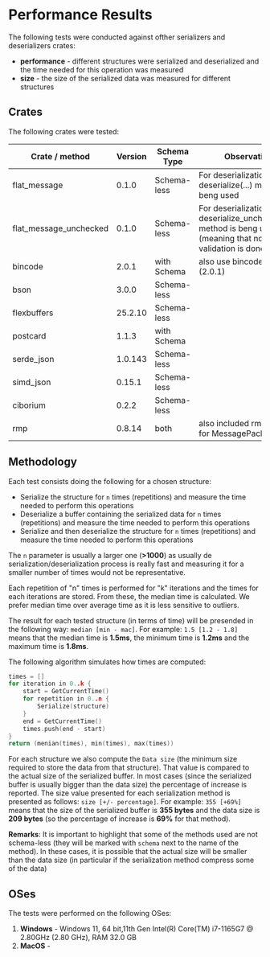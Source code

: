 # Performance Results

The following tests were conducted against ofther serializers and deserializers crates:
* **performance** - different structures were serialized and deserialized and the time needed for this operation was measured
* **size** - the size of the serialized data was measured for different structures


## Crates

The following crates were tested:

| Crate / method         | Version | Schema Type | Observation                                                                                                 |
| ---------------------- | ------- | ----------- | ----------------------------------------------------------------------------------------------------------- |
| flat_message           | 0.1.0   | Schema-less | For deserialization the deserialize(...) method is beng used                                                |
| flat_message_unchecked | 0.1.0   | Schema-less | For deserialization the deserialize_unchecked(...) method is beng used (meaning that no validation is done) |
| bincode                | 2.0.1   | with Schema | also use bincode_derive (2.0.1)                                                                             |
| bson                   | 3.0.0   | Schema-less |                                                                                                             |
| flexbuffers            | 25.2.10 | Schema-less |                                                                                                             |
| postcard               | 1.1.3   | with Schema |                                                                                                             |
| serde_json             | 1.0.143 | Schema-less |                                                                                                             |
| simd_json              | 0.15.1  | Schema-less |                                                                                                             |
| ciborium               | 0.2.2   | Schema-less |                                                                                                             |
| rmp                    | 0.8.14  | both        | also included rmp-serde for MessagePack (v1.3.0)                                                            |


## Methodology

Each test consists doing the following for a chosen structure:
* Serialize the structure for `n` times (repetitions) and measure the time needed to perform this operations
* Deserialize a buffer containing the serialized data for `n` times (repetitions) and measure the time needed to perform this operations
* Serialize and then deserialize the structure for `n` times (repetitions) and measure the time needed to perform this operations

The `n` parameter is usually a larger one (**>1000**) as usually de serialization/deserialization process is really fast and measuring it for a smaller number of times would not be representative.

Each repetition of "n" times is performed for "k" iterations and the times for each iterations are stored. From these, the median time is calculated. We prefer median time over average time as it is less sensitive to outliers.

The result for each tested structure (in terms of time) will be presended in the following way: `median [min - mac]`. For example: `1.5 [1.2 - 1.8]` means that the median time is **1.5ms**, the minimum time is **1.2ms** and the maximum time is **1.8ms**.

The following algorithm simulates how times are computed:

```cpp
times = []
for iteration in 0..k {
    start = GetCurrentTime()
    for repetition in 0..n {
        Serialize(structure)
    }
    end = GetCurrentTime()
    times.push(end - start)
}
return (menian(times), min(times), max(times))
```
For each structure we also compute the `Data size` (the minimum size required to store the data from that structure). That value is compared to the actual size of the serialized buffer. In most cases (since the serialized buffer is usually bigger than the data size) the percentage of increase is reported. The size value presented for each serialization method is presented as follows: `size [+/- percentage]`. For example: `355 [+69%]` means that the size of the serialized buffer is **355 bytes** and the data size is **209 bytes** (so the percentage of increase is **69%** for that method).

**Remarks**: It is important to highlight that some of the methods used are not schema-less (they will be marked with `schema` next to the name of the method). In these cases, it is possible that the actual size will be smaller than the data size (in particular if the serialization method compress some of the data)

## OSes

The tests were performed on the following OSes:
1. **Windows** - Windows 11, 64 bit,11th Gen Intel(R) Core(TM) i7-1165G7 @ 2.80GHz (2.80 GHz), RAM 32.0 GB 
2. **MacOS** - 


